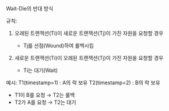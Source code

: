 Wait-Die의 반대 방식

규칙:
1) 오래된 트랜잭션(Ti)이 새로운 트랜잭션(Tj)이 가진 자원을 요청할 경우
   - Tj를 선점(Wound)하여 롤백시킴

2) 새로운 트랜잭션(Ti)이 오래된 트랜잭션(Tj)이 가진 자원을 요청할 경우
   - Ti는 대기(Wait)

예시:
T1(timestamp=1) : A의 락 보유
T2(timestamp=2) : B의 락 보유
- T1이 B를 요청 → T2는 롤백
- T2가 A를 요청 → T2는 대기